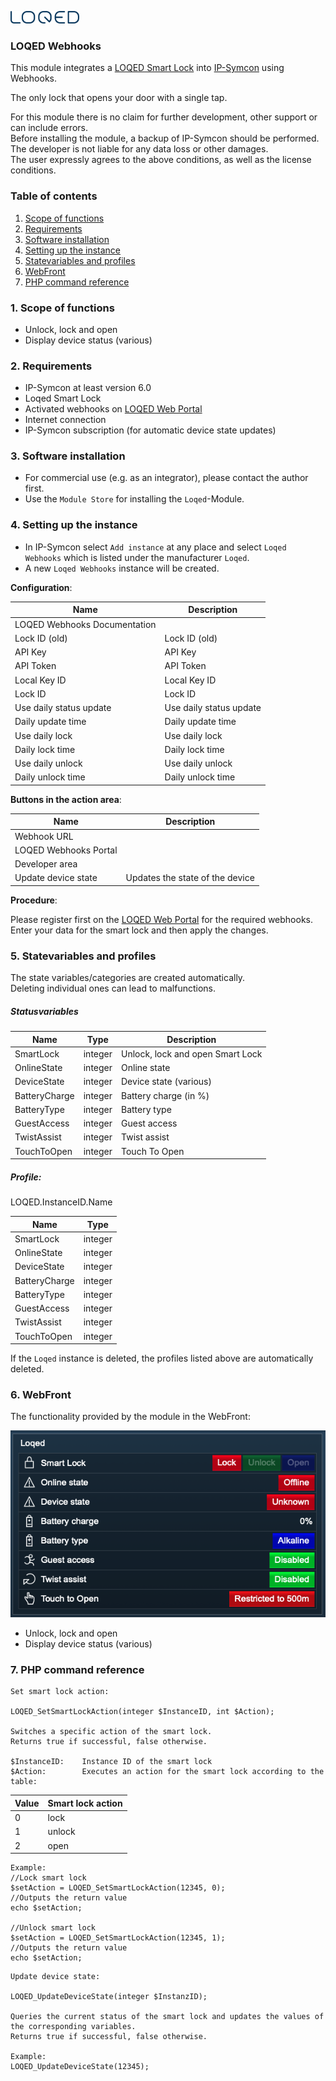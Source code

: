 [![Image](../../../imgs/LOQED_logo_20.png)](https://loqed.com)

### LOQED Webhooks

This module integrates a [LOQED Smart Lock](https://loqed.com) into [IP-Symcon](https://www.symcon.de) using Webhooks.  

The only lock that opens your door with a single tap.  

For this module there is no claim for further development, other support or can include errors.  
Before installing the module, a backup of IP-Symcon should be performed.  
The developer is not liable for any data loss or other damages.  
The user expressly agrees to the above conditions, as well as the license conditions.

### Table of contents

1. [Scope of functions](#1-scope-of-functions)
2. [Requirements](#2-requirements)
3. [Software installation](#3-software-installation)
4. [Setting up the instance](#4-setting-up-the-instance)
5. [Statevariables and profiles](#5-statevariables-and-profiles)
6. [WebFront](#6-webfront)
7. [PHP command reference](#7-php-command-reference)

### 1. Scope of functions

* Unlock, lock and open
* Display device status (various)

### 2. Requirements

- IP-Symcon at least version 6.0
- Loqed Smart Lock
- Activated webhooks on [LOQED Web Portal](https://loqed.com/pages/support#reamaze#0#/kb/integrations/webhooks-en)
- Internet connection
- IP-Symcon subscription (for automatic device state updates)

### 3. Software installation

* For commercial use (e.g. as an integrator), please contact the author first.
* Use the `Module Store` for installing the `Loqed`-Module.

### 4. Setting up the instance

- In IP-Symcon select `Add instance` at any place and select `Loqed Webhooks` which is listed under the manufacturer `Loqed`.
- A new `Loqed Webhooks` instance will be created.

__Configuration__:

Name                            | Description
------------------------------- | ------------------------
LOQED Webhooks Documentation    |
Lock ID (old)                   | Lock ID (old)
API Key                         | API Key
API Token                       | API Token
Local Key ID                    | Local Key ID
Lock ID                         | Lock ID
Use daily status update         | Use daily status update
Daily update time               | Daily update time
Use daily lock                  | Use daily lock
Daily lock time                 | Daily lock time
Use daily unlock                | Use daily unlock
Daily unlock time               | Daily unlock time

__Buttons in the action area__:

Name                    | Description
----------------------- | --------------------------------
Webhook URL             |
LOQED Webhooks Portal   |
Developer area          |
Update device state     | Updates the state of the device

__Procedure__:

Please register first on the [LOQED Web Portal](https://loqed.com/pages/support#reamaze#0#/kb/integrations/webhooks-en) for the required webhooks.  
Enter your data for the smart lock and then apply the changes.

### 5. Statevariables and profiles

The state variables/categories are created automatically.  
Deleting individual ones can lead to malfunctions.

##### Statusvariables

Name                            | Type    | Description
------------------------------- | ------- | --------------------------------
SmartLock                       | integer | Unlock, lock and open Smart Lock
OnlineState                     | integer | Online state
DeviceState                     | integer | Device state (various)
BatteryCharge                   | integer | Battery charge (in %)
BatteryType                     | integer | Battery type
GuestAccess                     | integer | Guest access
TwistAssist                     | integer | Twist assist
TouchToOpen                     | integer | Touch To Open

##### Profile:

LOQED.InstanceID.Name

Name                    | Type
----------------------- | -------
SmartLock               | integer
OnlineState             | integer
DeviceState             | integer
BatteryCharge           | integer
BatteryType             | integer
GuestAccess             | integer
TwistAssist             | integer
TouchToOpen             | integer

If the `Loqed` instance is deleted, the profiles listed above are automatically deleted.

### 6. WebFront

The functionality provided by the module in the WebFront:

[![Image](../../../imgs/webfront_en.png)]()

* Unlock, lock and open
* Display device status (various)

### 7. PHP command reference

```text
Set smart lock action:  

LOQED_SetSmartLockAction(integer $InstanceID, int $Action);

Switches a specific action of the smart lock.  
Returns true if successful, false otherwise.  

$InstanceID:    Instance ID of the smart lock 
$Action:        Executes an action for the smart lock according to the table:  
```

Value   | Smart lock action            
------- | ----------------- 
0       | lock                         
1       | unlock 
2       | open 

```text
Example:  
//Lock smart lock
$setAction = LOQED_SetSmartLockAction(12345, 0); 
//Outputs the return value
echo $setAction;      

//Unlock smart lock
$setAction = LOQED_SetSmartLockAction(12345, 1);
//Outputs the return value
echo $setAction;      
```

```text
Update device state:  

LOQED_UpdateDeviceState(integer $InstanzID);  

Queries the current status of the smart lock and updates the values of the corresponding variables.  
Returns true if successful, false otherwise. 

Example:  
LOQED_UpdateDeviceState(12345);  
```  